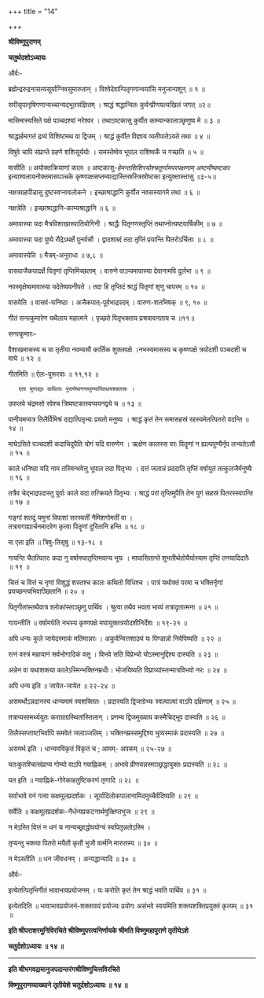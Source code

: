 +++
title = "14"

+++


<div id="pl-74786" claऽऽ="panel-layout">

<div id="pg-74786-0" claऽऽ="panel-grid panel-no-ऽtyle">

<div id="pgc-74786-0-0" claऽऽ="panel-grid-cell" weight="1">

<div id="panel-74786-0-0-0" claऽऽ="ऽo-panel widget widget_ऽow-editor panel-firऽt-child panel-laऽt-child" index="0" data-ऽtyle="{&quot;background_image_attachment&quot;ःfalऽe,&quot;background_diऽplay&quot;ः&quot;tile&quot;}">

<div claऽऽ="ऽo-widget-ऽow-editor ऽo-widget-ऽow-editor-baऽe">

<div claऽऽ="ऽiteorigin-widget-tinymce textwidget">

**श्रीविष्णुपुराणम्**

**चतुर्थदशोऽध्यायः**

 और्वः-

ब्रह्मेन्द्ररुद्रनासत्यसूर्याग्निवसुमारुतान् । विश्वेदेवान्पितृगणान्वयांसि मनुजान्पशून् ॥ १ ॥

सरीसृपानृषिगणान्यच्चान्यद्भूतसंज्ञितम् । श्राद्धं श्रद्धान्वितः कुर्वन्प्रीणयत्यखिलं जगत् ॥२॥

मासिमास्यसिते पक्षे पञ्चदश्यां नरेश्वर । तथाऽष्टकासु कुर्वीत काम्यान्कालाञ्छृणुष्व मे ॥ ३ ॥

श्राद्धार्हमागतं द्रव्यं विशिष्टमथ वा द्विजम् । श्राद्धं कुर्वीत विज्ञाय व्यतीपातेऽयते तथा ॥ ४ ॥

विषुवे चापि संप्राप्ते ग्रहणे शशिसूर्ययोः । समस्तेष्वेव भूपाल राशिष्वर्के च गच्छति ॥ ५ ॥

मासीति ॥ अयोक्तक्रियाणां कालः ॥ अष्टकासु-*हेमन्तशिशिरयोश्चतुर्णामपरपक्षणाम् अष्टमीष्वष्टकाः* इत्याश्वलायनोक्तमासपञ्चके कृष्णपक्षसप्तम्याद्यास्तिस्रस्त्रिस्रोष्टका
इत्युक्तास्तासु ॥३-५॥

नक्षत्रग्रहपीडासु दुष्टस्वप्नावलोकने । इच्छाश्राद्धानि कुर्वीत नवसस्यागमे तथा ॥ ६ ॥

 नक्षत्रेति । इच्छाश्राद्धानि-काम्यश्राद्धानि ॥ ६ ॥

अमावास्या यदा मैत्रविशाखास्वातियोगिनी । श्राद्धैः पितृगणस्तृप्तिं तथाप्नोत्यष्टवार्षिकीम् ॥ ७ ॥

अमावास्या यदा पुष्ये रौद्रेऽथर्क्षे पुनर्वसौ । द्वादशाब्दं तदा तृप्तिं प्रयान्ति पितरोऽर्चिताः ॥ ८ ॥

 अमावास्येति ॥ मैत्रम्-अनुराधा ॥ ७,८ ॥

वासवाजैकपादर्क्षे पितृणां तृप्तिमिच्छताम् । वारुणे वाऽप्यमावास्या देवानामपि दुर्लभा ॥ ९ ॥

नवस्वृक्षेष्वमावास्या यदेतेष्ववनीपते । तदा हि तृप्तिदं श्राद्धं पितृणां शृणु चापरम् ॥ १० ॥

वासवेति ॥ वासवं-घनिष्ठा । अजैकपात्-पूर्वभाद्रपदम् । वारुण-शतभिषक् ॥ ९, १० ॥

गीतं सनत्कुमारेण यथैलाय महात्मने । पृच्छते पितृभक्ताय प्रश्रयावनताय च ॥११॥

 सनत्कुमारः-

 वैशाखमासस्य च या तृतीया नवम्यसौ कार्तिक शुक्लपक्षे ।नभस्यमासस्य च कृष्णपक्षे त्रयोदशी पञ्चदशी च माघे ॥ १२ ॥

 गीतमिति ॥ ऐलः-पुरूरवाः ॥ ११,१२ ॥

       एता युगाद्याः कथिताः पुराणेष्वनन्तपुण्यास्तिथयश्चतस्रः ।  
उपप्लवे चंद्रमसो रवेश्च त्रिष्वष्टकास्वप्ययनद्वये च ॥ १३ ॥

 पानीयमप्यत्र तिलैर्विमिश्रं दद्यात्पितृभ्यः प्रयतो मनुष्यः । श्राद्धं कृतं तेन समासहस्रं रहस्यमेतत्पितरो वदन्ति ॥ १४ ॥

 माघेऽसिते पञ्चदशी कदाचिदुपैति योगं यदि वारुणेन । ऋक्षेण कालस्स परः पितॄणां न ह्यल्पपुण्यैर्नृप लभ्यतेऽसौ ॥ १५ ॥

 काले धनिष्ठा यदि नाम तस्मिन्भवेत्तु भूपाल तदा पितृभ्यः । दत्तं जलान्नं प्रददाति तृप्तिं वर्षायुतं तत्कुलजैर्मनुष्यैः ॥ १६ ॥

 तत्रैव चेद्भाद्रपदास्तु पूर्वाः काले यदा तत्क्रियते पितृभ्यः ।  श्राद्धं परां तृप्तिमुपैति तेन युगं सहस्रं पितरस्स्वपन्ति ॥ १७ ॥

 गङ्गां शतदूं यमुनां विपाशां सरस्वतीं नैमिशगोमतीं वा ।  
तत्रावगाह्यार्चनमादरेण कृत्वा पितॄणां दुरितानि हन्ति ॥ १८ ॥

 मा एता इति ॥ त्रिषु-तिसृषु ॥ १३-१८ ॥

 गायन्ति चैतत्पितरः कदा नु वर्षामघातृप्तिमवाप्य भूयः । माघासितान्ते शुभतीर्थतोयैर्यास्याम तृप्तिं तनयादिदत्तैः ॥ १९ ॥

 चित्तं च वित्तं च नृणां विशुद्धं शस्तश्च कालः कथितो विधिश्च । पात्रं यथोक्तं परमा च भक्तिर्नृणां प्रयच्छन्त्यभिवाञ्छितानि ॥ २० ॥

पितृगीतांस्तथैवात्र श्लोकांस्ताञ्छृणु पार्थिव । श्रुत्वा तथैव भवता भाव्यं तत्रादृतात्मना ॥ २१ ॥

 गायन्तीति ॥ वर्षामघेति नभस्य कृष्णपक्षे मघायुक्तत्रयोदशीनिर्देशः ॥ १९-२१ ॥

अपि धन्यः कुले जायेदस्माकं मतिमान्नरः । अकुर्वन्वित्तशाठ्यं यः पिण्डान्नो निर्वपिष्यति ॥ २२ ॥

रत्नं वस्त्रं महायानं सर्वभोगादिकं वसु । विभवे सति विप्रेभ्यो योऽस्मानुद्दिश्य दास्यति ॥ २३ ॥

अन्नेन वा यथाशक्त्या कालेऽस्मिन्भक्तिनम्रधीः। भोजयिष्यति विप्राग्र्यांस्तन्मात्रविभवो नरः ॥ २४ ॥

 अपि धन्य इति ॥ जायेत-जायेत ॥ २२-२४ ॥

असमर्थोऽन्नदानस्य धान्यमामं स्वशक्तितः । प्रदास्यति द्विजाग्रेभ्यः स्वल्पाल्पां वाऽपि दक्षिणाम् ॥ २५ ॥

तत्राप्यसामर्थ्ययुतः कराग्राग्रस्थितांस्तिलान् । प्रणम्य द्विजमुख्याय कस्मैचिद्भूप दास्यति ॥ २६ ॥

तिलैस्सप्ताष्टभिर्वापि समवेतं जलाञ्जलिम् । भक्तिनम्रस्समुद्दिश्य भुव्यस्माकं प्रदास्यति ॥ २७ ॥

 असमर्थ इति । धान्यमविकृतं विकृतं च ; आमम्- अपकम् ॥ २५-२७ ॥

यतःकुतश्चित्संप्राप्य गोम्यो वाऽपि गवाह्निकम् । अभावे प्रीणयन्नस्माञ्छ्रद्धायुक्तः प्रदास्यति ॥ २८ ॥

 यत इति ॥ गवाह्निकं-गोरेकाहतुष्टिकरणं तृणादि ॥ २८ ॥

सर्वाभावे वनं गत्वा कक्षमूलप्रदर्शकः । सूर्यादिलोकपालानामिदमुच्चैर्वदिष्यति ॥ २९ ॥

 सर्वेति ॥ कक्षमूलप्रदर्शकः-नैर्धन्यप्रकटनार्थमुत्क्षिप्तभुजः ॥ २९ ॥

 न मेऽस्ति वित्तं न धनं च नान्यच्छ्राद्धोपयोग्यं स्वपितृन्नतोऽस्मि ।

 तृप्यन्तु भक्त्या पितरो मयैतौ कृतौ भुजौ वर्त्मनि मारुतस्य ॥ ३० ॥

 न मेऽस्तीति ॥ धन जीवधनम् । अन्यद्धान्यादि ॥ ३० ॥

 और्वः-

इत्येतत्पितृभिर्गीतं भावाभावप्रयोजनम् । यः करोति कृतं तेन श्राद्धं भवति पार्थिव ॥ ३१ ॥

 इत्येतदिति ॥ भावाभावप्रयोजनं-शक्तावयं प्रयोज्यः प्रयोगः असंभवे स्वयमिति शक्त्यशक्तिप्रयुक्तं कृत्यम् ॥ ३१ ॥

**इति श्रीपराशरमुनिविरचिते श्रीविष्णुपरत्वनिर्णायके श्रीमति विष्णुमहापुराणे तृतीयेऽशे**

**चतुर्दशोऽध्यायः ॥ १४ ॥**

****

**इति श्रीभगवद्रामानुजपदान्तरंगश्रीविष्णुचित्तविरचिते**

**विष्णुपुराणव्याख्याने तृतीयेशे चतुर्दशोऽध्यायः ॥ १४ ॥**














